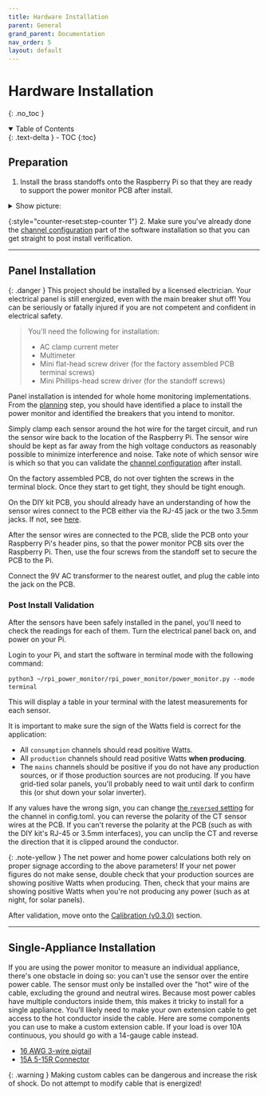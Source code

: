 ```yaml
---
title: Hardware Installation
parent: General
grand_parent: Documentation
nav_order: 5
layout: default
---
```


# Hardware Installation
{: .no_toc }

<details open markdown="block">
<summary>Table of Contents</summary>
{: .text-delta }
- TOC
{:toc}
</details>


## Preparation

1. Install the brass standoffs onto the Raspberry Pi so that they are ready to support the power monitor PCB after install.

<details markdown="block">
<summary>Show picture:</summary>

![Pi4 with standoffs installed](/images/pi4_with_standoffs.jpg)

</details>

{:style="counter-reset:step-counter 1"}
2. Make sure you've already done the [channel configuration](/docs/{{site.latest-version}}/configuration#setting-current-transformer-ct-sensor-details}}) part of the software installation so that you can get straight to post install verification.

---

## Panel Installation

{: .danger }
This project should be installed by a licensed electrician. Your electrical panel is still energized, even with the main breaker shut off! You can be seriously or fatally injured if you are not competent and confident in electrical safety.

>You'll need the following for installation:
>
> * AC clamp current meter
> * Multimeter
> * Mini flat-head screw driver (for the factory assembled PCB terminal screws)
> * Mini Phillips-head screw driver (for the standoff screws)

Panel installation is intended for whole home monitoring implementations. From the [planning](/docs/general/create-your-plan#planning) step, you should have identified a place to install the power monitor and identified the breakers that you intend to monitor.

Simply clamp each sensor around the hot wire for the target circuit, and run the sensor wire back to the location of the Raspberry Pi.  The sensor wire should be kept as far away from the high voltage conductors as reasonably possible to minimize interference and noise.  Take note of which sensor wire is which so that you can validate the [channel configuration](/docs/{{site.latest-version}}/configuration#setting-current-transformer-ct-sensor-details) after install.

On the factory assembled PCB, do not over tighten the screws in the terminal block.  Once they start to get tight, they should be tight enough.

On the DIY kit PCB, you should already have an understanding of how the sensor wires connect to the PCB either via the RJ-45 jack or the two 3.5mm jacks. If not, see [here](https://github.com/David00/rpi-power-monitor/wiki/Hardware-Assembly#assembling-the-current-transformer-cat5e-cable).

After the sensor wires are connected to the PCB, slide the PCB onto your Raspberry Pi's header pins, so that the power monitor PCB sits over the Raspberry Pi.  Then, use the four screws from the standoff set to secure the PCB to the Pi.

Connect the 9V AC transformer to the nearest outlet, and plug the cable into the jack on the PCB.

### Post Install Validation

After the sensors have been safely installed in the panel, you'll need to check the readings for each of them.  Turn the electrical panel back on, and power on your Pi.

Login to your Pi, and start the software in terminal mode with the following command:

    python3 ~/rpi_power_monitor/rpi_power_monitor/power_monitor.py --mode terminal

This will display a table in your terminal with the latest measurements for each sensor. 

It is important to make sure the sign of the Watts field is correct for the application:

* All `consumption` channels should read positive Watts.
* All `production` channels should read positive Watts **when producing**.
* The `mains` channels should be positive if you do not have any production sources, or if those production sources are not producing. If you have grid-tied solar panels, you'll probably need to wait until dark to confirm this (or shut down your solar inverter).

If any values have the wrong sign, you can change [the `reversed` setting](/docs/{{site.latest-version}}/configuration#reversed) for the channel in config.toml. you can reverse the polarity of the CT sensor wires at the PCB.  If you can't reverse the polarity at the PCB (such as with the DIY kit's RJ-45 or 3.5mm interfaces), you can unclip the CT and reverse the direction that it is clipped around the conductor.

{: .note-yellow }
The net power and home power calculations both rely on proper signage according to the above parameters!  If your net power figures do not make sense, double check that your production sources are showing positive Watts when producing.  Then, check that your mains are showing positive Watts when you're not producing any power (such as at night, for solar panels).

After validation, move onto the [Calibration (v0.3.0)](/docs/{{site.latest-version}}/calibration) section.

---

## Single-Appliance Installation

If you are using the power monitor to measure an individual appliance, there's one obstacle in doing so: you can't use the sensor over the entire power cable.  The sensor must only be installed over the "hot" wire of the cable, excluding the ground and neutral wires.  Because most power cables have multiple conductors inside them, this makes it tricky to install for a single appliance. You'll likely need to make your own extension cable to get access to the hot conductor inside the cable. Here are some components you can use to make a custom extension cable. If your load is over 10A continuous, you should go with a 14-gauge cable instead.

* [16 AWG 3-wire pigtail](https://www.amazon.com/gp/product/B07BQCMPF2)
* [15A 5-15R Connector](https://www.amazon.com/gp/product/B08MBQFVQB)

{: .warning }
Making custom cables can be dangerous and increase the risk of shock. Do not attempt to modify cable that is energized!
